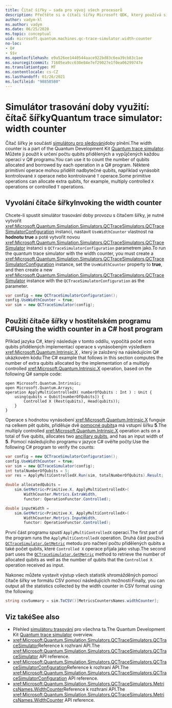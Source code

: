 ```yaml
---
title: Čítač šířky – sada pro vývoj všech procesorů
description: Přečtěte si o čítači šířky Microsoft QDK, který používá simulátor trasování doby provozu k výpočtu počtu qubits přidělených a vypůjčených operacemi v Q# programu.
author: vadym-kl
ms.author: vadym
ms.date: 06/25/2020
ms.topic: conceptual
uid: microsoft.quantum.machines.qc-trace-simulator.width-counter
no-loc:
- Q#
- $$v
ms.openlocfilehash: e9a526ee1440544aace922bd83c6ea39cb83c1ae
ms.sourcegitcommit: 71605ea9cc630e84e7ef29027e1f0ea06299747e
ms.translationtype: MT
ms.contentlocale: cs-CZ
ms.lasthandoff: 01/26/2021
ms.locfileid: "98858580"
---
```

# <a name="quantum-trace-simulator-width-counter"></a><span data-ttu-id="bbc9d-103">Simulátor trasování doby využití: čítač šířky</span><span class="sxs-lookup"><span data-stu-id="bbc9d-103">Quantum trace simulator: width counter</span></span>

<span data-ttu-id="bbc9d-104">Čítač šířky je součástí [simulátoru pro sledování](xref:microsoft.quantum.machines.qc-trace-simulator.intro)doby plnění.</span><span class="sxs-lookup"><span data-stu-id="bbc9d-104">The width counter is a part of the Quantum Development Kit [Quantum trace simulator](xref:microsoft.quantum.machines.qc-trace-simulator.intro).</span></span> <span data-ttu-id="bbc9d-105">Můžete ji použít k určení počtu qubits přidělených a vypůjčených každou operací v Q# programu.</span><span class="sxs-lookup"><span data-stu-id="bbc9d-105">You can use it to count the number of qubits allocated and borrowed by each operation in a Q# program.</span></span> <span data-ttu-id="bbc9d-106">Některé primitivní operace mohou přidělit nadbytečné qubits, například vynásobit kontrolované `X` operace nebo kontrolované `T` operace.</span><span class="sxs-lookup"><span data-stu-id="bbc9d-106">Some primitive operations can allocate extra qubits, for example, multiply controlled `X` operations or controlled `T` operations.</span></span>

## <a name="invoking-the-width-counter"></a><span data-ttu-id="bbc9d-107">Vyvolání čítače šířky</span><span class="sxs-lookup"><span data-stu-id="bbc9d-107">Invoking the width counter</span></span>

<span data-ttu-id="bbc9d-108">Chcete-li spustit simulátor trasování doby provozu s čítačem šířky, je nutné vytvořit <xref:Microsoft.Quantum.Simulation.Simulators.QCTraceSimulators.QCTraceSimulatorConfiguration> instanci, nastavit `UseWidthCounter` vlastnost na **hodnotu true** a poté vytvořit novou <xref:Microsoft.Quantum.Simulation.Simulators.QCTraceSimulators.QCTraceSimulator> instanci s `QCTraceSimulatorConfiguration` parametrem jako.</span><span class="sxs-lookup"><span data-stu-id="bbc9d-108">To run the quantum trace simulator with the width counter, you must create a <xref:Microsoft.Quantum.Simulation.Simulators.QCTraceSimulators.QCTraceSimulatorConfiguration> instance, set the `UseWidthCounter` property to **true**, and then create a new <xref:Microsoft.Quantum.Simulation.Simulators.QCTraceSimulators.QCTraceSimulator> instance with the `QCTraceSimulatorConfiguration` as the parameter.</span></span> 

```csharp
var config = new QCTraceSimulatorConfiguration();
config.UseWidthCounter = true;
var sim = new QCTraceSimulator(config);
```

## <a name="using-the-width-counter-in-a-c-host-program"></a><span data-ttu-id="bbc9d-109">Použití čítače šířky v hostitelském programu C#</span><span class="sxs-lookup"><span data-stu-id="bbc9d-109">Using the width counter in a C# host program</span></span>

<span data-ttu-id="bbc9d-110">Příklad jazyka C#, který následuje v tomto oddílu, vypočítá počet extra qubits přidělených implementací operace s vynásobeným výsledkem <xref:Microsoft.Quantum.Intrinsic.X> , který je založený na následujícím Q# ukázkovém kódu:</span><span class="sxs-lookup"><span data-stu-id="bbc9d-110">The C# example that follows in this section computes the number of extra qubits allocated by the implementation of a multiply controlled <xref:Microsoft.Quantum.Intrinsic.X> operation, based on the following Q# sample code:</span></span>

```qsharp
open Microsoft.Quantum.Intrinsic;
open Microsoft.Quantum.Arrays;
operation ApplyMultiControlledX( numberOfQubits : Int ) : Unit {
    using(qubits = Qubit[numberOfQubits]) {
        Controlled X (Rest(qubits), Head(qubits));
    } 
}
```

<span data-ttu-id="bbc9d-111">Operace s hodnotou vynásobení <xref:Microsoft.Quantum.Intrinsic.X> funguje na celkem pět qubits, přiděluje dvě [pomocné qubits](xref:microsoft.quantum.glossary#ancilla)a má vstupní šířku **5**.</span><span class="sxs-lookup"><span data-stu-id="bbc9d-111">The multiply controlled <xref:Microsoft.Quantum.Intrinsic.X> operation acts on a total of five qubits, allocates two [ancillary qubits](xref:microsoft.quantum.glossary#ancilla), and has an input width of **5**.</span></span> <span data-ttu-id="bbc9d-112">Pomocí následujícího programu v jazyce C# ověřte počty:</span><span class="sxs-lookup"><span data-stu-id="bbc9d-112">Use the following C# program to verify the counts:</span></span>

```csharp 
var config = new QCTraceSimulatorConfiguration();
config.UseWidthCounter = true;
var sim = new QCTraceSimulator(config);
int totalNumberOfQubits = 5;
var res = ApplyMultiControlledX.Run(sim, totalNumberOfQubits).Result;

double allocatedQubits = 
    sim.GetMetric<Primitive.X, ApplyMultiControlledX>(
        WidthCounter.Metrics.ExtraWidth,
        functor: OperationFunctor.Controlled); 

double inputWidth =
    sim.GetMetric<Primitive.X, ApplyMultiControlledX>(
        WidthCounter.Metrics.InputWidth,
        functor: OperationFunctor.Controlled);
```

<span data-ttu-id="bbc9d-113">První část programu spustí `ApplyMultiControlledX` operaci.</span><span class="sxs-lookup"><span data-stu-id="bbc9d-113">The first part of the program runs the `ApplyMultiControlledX` operation.</span></span> <span data-ttu-id="bbc9d-114">Druhá část používá [`QCTraceSimulator.GetMetric`](https://docs.microsoft.com/dotnet/api/microsoft.quantum.simulation.simulators.qctracesimulators.qctracesimulator.getmetric) metodu pro načtení počtu přidělených qubits a také počet qubits, které `Controlled X` operace přijala jako vstup.</span><span class="sxs-lookup"><span data-stu-id="bbc9d-114">The second part uses the [`QCTraceSimulator.GetMetric`](https://docs.microsoft.com/dotnet/api/microsoft.quantum.simulation.simulators.qctracesimulators.qctracesimulator.getmetric) method to retrieve the number of allocated qubits as well as the number of qubits that the `Controlled X` operation received as input.</span></span> 

<span data-ttu-id="bbc9d-115">Nakonec můžete vystavit výstup všech statistik shromážděných pomocí čítače šířky ve formátu CSV pomocí následujících možností:</span><span class="sxs-lookup"><span data-stu-id="bbc9d-115">Finally, you can output all the statistics collected by the width counter in CSV format using the following:</span></span>
```csharp
string csvSummary = sim.ToCSV()[MetricsCountersNames.widthCounter];
```

## <a name="see-also"></a><span data-ttu-id="bbc9d-116">Viz také</span><span class="sxs-lookup"><span data-stu-id="bbc9d-116">See also</span></span>

- <span data-ttu-id="bbc9d-117">Přehled [simulátoru trasování](xref:microsoft.quantum.machines.qc-trace-simulator.intro) pro všechna ta.</span><span class="sxs-lookup"><span data-stu-id="bbc9d-117">The Quantum Development Kit [Quantum trace simulator](xref:microsoft.quantum.machines.qc-trace-simulator.intro) overview.</span></span>
- <span data-ttu-id="bbc9d-118"><xref:Microsoft.Quantum.Simulation.Simulators.QCTraceSimulators.QCTraceSimulator>Reference k rozhraní API.</span><span class="sxs-lookup"><span data-stu-id="bbc9d-118">The <xref:Microsoft.Quantum.Simulation.Simulators.QCTraceSimulators.QCTraceSimulator> API reference.</span></span>
- <span data-ttu-id="bbc9d-119"><xref:Microsoft.Quantum.Simulation.Simulators.QCTraceSimulators.QCTraceSimulatorConfiguration>Reference k rozhraní API.</span><span class="sxs-lookup"><span data-stu-id="bbc9d-119">The <xref:Microsoft.Quantum.Simulation.Simulators.QCTraceSimulators.QCTraceSimulatorConfiguration> API reference.</span></span>
- <span data-ttu-id="bbc9d-120"><xref:Microsoft.Quantum.Simulation.Simulators.QCTraceSimulators.MetricsNames.WidthCounter>Reference k rozhraní API.</span><span class="sxs-lookup"><span data-stu-id="bbc9d-120">The <xref:Microsoft.Quantum.Simulation.Simulators.QCTraceSimulators.MetricsNames.WidthCounter> API reference.</span></span>
